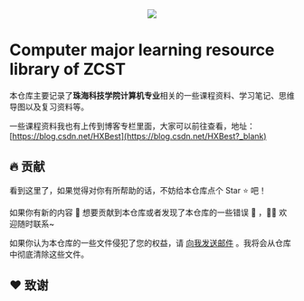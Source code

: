 <div align="center"><img style="width=100px;height=100px" src="https://gitcode.net/HXBest/img-store/-/raw/master/zcst-team/favicon.ico"></div>

# Computer major learning resource library of ZCST

本仓库主要记录了**珠海科技学院计算机专业**相关的一些课程资料、学习笔记、思维导图以及复习资料等。

一些课程资料我也有上传到博客专栏里面，大家可以前往查看，地址：[https://blog.csdn.net/HXBest](https://blog.csdn.net/HXBest?_blank)

## 🔥 贡献

看到这里了，如果觉得对你有所帮助的话，不妨给本仓库点个 Star ⭐ ️吧！

如果你有新的内容 📜 想要贡献到本仓库或者发现了本仓库的一些错误 🐛 ，👏🏻 欢迎随时联系~

如果你认为本仓库的一些文件侵犯了您的权益，请 [向我发送邮件](172837855@qq.com) 。我将会从仓库中彻底清除这些文件。

## ❤️ 致谢


